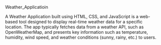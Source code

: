 Weather_Applicatioin

A Weather Application built using HTML, CSS, and JavaScript is a web-based tool designed to display real-time weather data for a specific location. The app typically fetches data from a weather API, such as OpenWeatherMap, and presents key information such as temperature, humidity, wind speed, and weather conditions (sunny, rainy, etc.) to users.
